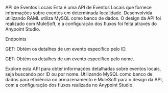 API de Eventos Locais
Esta é uma API de Eventos Locais que fornece informações sobre eventos em determinada localidade. Desenvolvida utilizando RAML utiliza MySQL como banco de dados. O design da API foi realizado com MuleSoft, e a configuração dos fluxos foi feita através do Anypoint Studio.

Endpoints

GET:
Obtém os detalhes de um evento específico pelo ID.

GET:
Obtém os detalhes de um evento específico pelo nome.

Explore esta API para obter informações detalhadas sobre eventos locais, seja buscando por ID ou por nome. Utilizando MySQL como banco de dados para eficiência no armazenamento e MuleSoft para o design da API, com a configuração dos fluxos realizada no Anypoint Studio.
